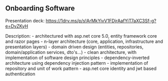 ## Onboarding Software

Presentation deck: https://1drv.ms/p/s!ArMkYivV1FDjrAafYiT7aXC3Sf-g?e=DvZKyH

Description:
        - architectured with asp.net core 5.0, entity framework core and razor pages
        - n-layer architecture (core, application, infrastructure and presentation layers)
        - domain driven design (entities, repositories, domain/application services, dto's…)
        - clean architecture, with implementation of software design principles
        - dependency-inverted architecture using dependency injection pattern
        - implementation of repository and unit of work pattern
        - asp.net core identity and jwt based authentication 
